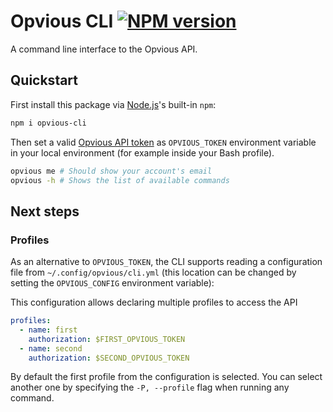 # Opvious CLI [![NPM version](https://img.shields.io/npm/v/opvious-cli.svg)](https://www.npmjs.com/package/opvious-cli)

A command line interface to the Opvious API.

## Quickstart

First install this package via [Node.js][]'s built-in `npm`:

```sh
npm i opvious-cli
```

Then set a valid [Opvious API token][token] as `OPVIOUS_TOKEN` environment
variable in your local environment (for example inside your Bash profile).

```sh
opvious me # Should show your account's email
opvious -h # Shows the list of available commands
```

## Next steps

### Profiles

As an alternative to `OPVIOUS_TOKEN`, the CLI supports reading a configuration
file from `~/.config/opvious/cli.yml` (this location can be changed by setting
the `OPVIOUS_CONFIG` environment variable):

This configuration allows declaring multiple profiles to access the API 

```yaml
profiles:
  - name: first
    authorization: $FIRST_OPVIOUS_TOKEN
  - name: second
    authorization: $SECOND_OPVIOUS_TOKEN
```

By default the first profile from the configuration is selected. You can select
another one by specifying the `-P, --profile` flag when running any command.


[Node.js]: https://nodejs.org
[token]: https://hub.beta.opvious.io/authorizations.

